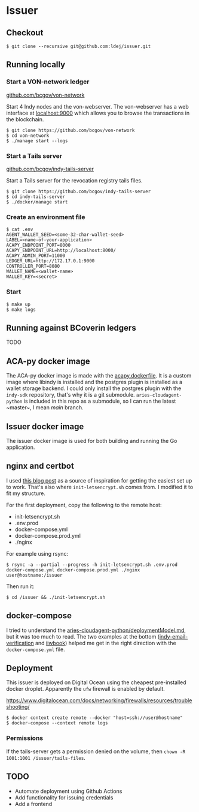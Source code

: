 # Issuer

## Checkout

```
$ git clone --recursive git@github.com:ldej/issuer.git
```

## Running locally

### Start a VON-network ledger

[github.com/bcgov/von-network](https://github.com/bcgov/von-network)

Start 4 Indy nodes and the von-webserver. The von-webserver has a web interface at [localhost:9000](http://localhost:9000) which allows you to browse the transactions in the blockchain.

```shell script
$ git clone https://github.com/bcgov/von-network
$ cd von-network
$ ./manage start --logs
```

### Start a Tails server

[github.com/bcgov/indy-tails-server](https://github.com/bcgov/indy-tails-server)

Start a Tails server for the revocation registry tails files.

```shell script
$ git clone https://github.com/bcgov/indy-tails-server
$ cd indy-tails-server
$ ./docker/manage start
```

### Create an environment file

```shell
$ cat .env
AGENT_WALLET_SEED=<some-32-char-wallet-seed>
LABEL=<name-of-your-application>
ACAPY_ENDPOINT_PORT=8000
ACAPY_ENDPOINT_URL=http://localhost:8000/
ACAPY_ADMIN_PORT=11000
LEDGER_URL=http://172.17.0.1:9000
CONTROLLER_PORT=8080
WALLET_NAME=<wallet-name>
WALLET_KEY=<secret>
```

### Start

```shell
$ make up
$ make logs
```

## Running against BCoverin ledgers

TODO

## ACA-py docker image

The ACA-py docker image is made with the [acapy.dockerfile](./docker/acapy.dockerfile). It is a custom image where libindy is installed and the postgres plugin is installed as a wallet storage backend. I could only install the postgres plugin with the `indy-sdk` repository, that's why it is a git submodule. `aries-cloudagent-python` is included in this repo as a submodule, so I can run the latest ~master~, I mean _main_ branch.

## Issuer docker image

The issuer docker image is used for both building and running the Go application.

## nginx and certbot

I used [this blog post](https://medium.com/@pentacent/nginx-and-lets-encrypt-with-docker-in-less-than-5-minutes-b4b8a60d3a71) as a source of inspiration for getting the easiest set up to work. That's also where `init-letsencrypt.sh` comes from. I modified it to fit my structure.

For the first deployment, copy the following to the remote host:
- init-letsencrypt.sh 
- .env.prod 
- docker-compose.yml 
- docker-compose.prod.yml 
- ./nginx

For example using rsync:
```shell
$ rsync -a --partial --progress -h init-letsencrypt.sh .env.prod docker-compose.yml docker-compose.prod.yml ./nginx user@hostname:/issuer
```

Then run it:
```shell
$ cd /issuer && ./init-letsencrypt.sh
```

## docker-compose

I tried to understand the [aries-cloudagent-python/deploymentModel.md](https://github.com/hyperledger/aries-cloudagent-python/blob/main/docs/deploymentModel.md), but it was too much to read. The two examples at the bottom ([indy-email-verification](https://github.com/bcgov/indy-email-verification
) and [iiwbook](https://github.com/bcgov/iiwbook)) helped me get in the right direction with the `docker-compose.yml` file.

## Deployment

This issuer is deployed on Digital Ocean using the cheapest pre-installed docker droplet. Apparently the `ufw` firewall is enabled by default.

https://www.digitalocean.com/docs/networking/firewalls/resources/troubleshooting/

```shell
$ docker context create remote --docker "host=ssh://user@hostname"
$ docker-compose --context remote logs
```

### Permissions

If the tails-server gets a permission denied on the volume, then `chown -R 1001:1001 /issuer/tails-files`. 

## TODO

- Automate deployment using Github Actions
- Add functionality for issuing credentials
- Add a frontend